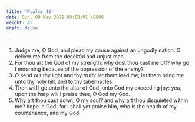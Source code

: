 ```yaml
---
title: 'Psalms 43'
date: Sun, 09 May 2021 00:00:01 +0000
weight: 43
draft: false
  
---
```


1. Judge me, O God, and plead my cause against an ungodly nation: O deliver me from the deceitful and unjust man.
2. For thou art the God of my strength: why dost thou cast me off? why go I mourning because of the oppression of the enemy?
3. O send out thy light and thy truth: let them lead me; let them bring me unto thy holy hill, and to thy tabernacles.
4. Then will I go unto the altar of God, unto God my exceeding joy: yea, upon the harp will I praise thee, O God my God.
5. Why art thou cast down, O my soul? and why art thou disquieted within me? hope in God: for I shall yet praise him, who is the health of my countenance, and my God.
